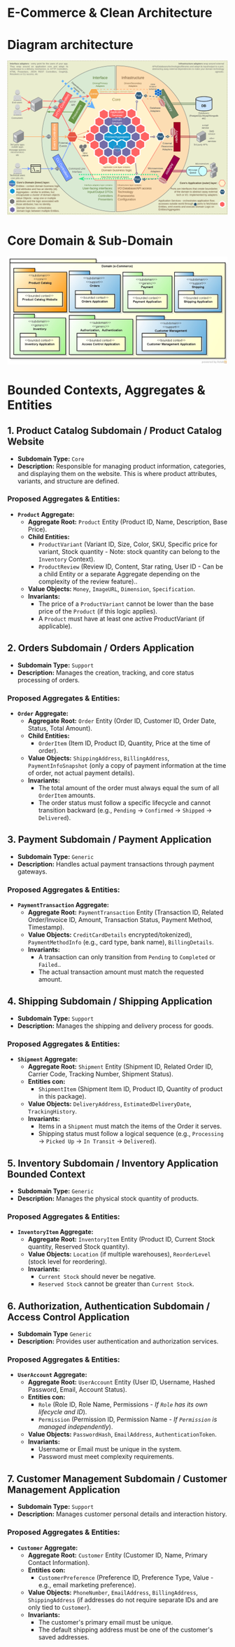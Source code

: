 # E-Commerce & Clean Architecture

# Diagram architecture
![CoreDomain](./docs/images/ddd-diagram.png)

# Core Domain & Sub-Domain
![CoreDomain](./docs/images/core-domain.png)

# Bounded Contexts, Aggregates & Entities

## 1. Product Catalog Subdomain / Product Catalog Website

* **Subdomain Type:** `Core`
* **Description:** Responsible for managing product information, categories, and displaying them on the website. This is where product attributes, variants, and structure are defined.

### Proposed Aggregates & Entities:

* **`Product` Aggregate:**
    * **Aggregate Root:** `Product` Entity (Product ID, Name, Description, Base Price).
    * **Child Entities:**
        * `ProductVariant` (Variant ID, Size, Color, SKU, Specific price for variant, Stock quantity - Note: stock quantity can belong to the `Inventory` Context).
        * `ProductReview` (Review ID, Content, Star rating, User ID - Can be a child Entity or a separate Aggregate depending on the complexity of the review feature)..
    * **Value Objects:** `Money`, `ImageURL`, `Dimension`, `Specification`.
    * **Invariants:**
        * The price of a `ProductVariant` cannot be lower than the base price of the `Product` (if this logic applies).
        * A `Product` must have at least one active ProductVariant (if applicable).


## 2. Orders Subdomain / Orders Application

* **Subdomain Type:** `Support`
* **Description:** Manages the creation, tracking, and core status processing of orders.

### Proposed Aggregates & Entities:

* **`Order` Aggregate:**
    * **Aggregate Root:** `Order` Entity (Order ID, Customer ID, Order Date, Status, Total Amount).
    * **Child Entities:**
        * `OrderItem` (Item ID, Product ID, Quantity, Price at the time of order).
    * **Value Objects:** `ShippingAddress`, `BillingAddress`, `PaymentInfoSnapshot` (only a copy of payment information at the time of order, not actual payment details).
    * **Invariants:**
        * The total amount of the order must always equal the sum of all `OrderItem` amounts.
        * The order status must follow a specific lifecycle and cannot transition backward (e.g., `Pending` -> `Confirmed` -> `Shipped` -> `Delivered`).

## 3. Payment Subdomain / Payment Application

* **Subdomain Type:** `Generic`
* **Description:** Handles actual payment transactions through payment gateways.

### Proposed Aggregates & Entities:

* **`PaymentTransaction` Aggregate:**
    * **Aggregate Root:** `PaymentTransaction` Entity (Transaction ID, Related Order/Invoice ID, Amount, Transaction Status, Payment Method, Timestamp).
    * **Value Objects:** `CreditCardDetails` encrypted/tokenized), `PaymentMethodInfo` (e.g., card type, bank name), `BillingDetails`.
    * **Invariants:**
        * A transaction can only transition from `Pending` to `Completed` or `Failed`..
        * The actual transaction amount must match the requested amount.


## 4. Shipping Subdomain / Shipping Application

* **Subdomain Type:** `Support`
* **Description:** Manages the shipping and delivery process for goods.

### Proposed Aggregates & Entities:

* **`Shipment` Aggregate:**
    * **Aggregate Root:** `Shipment` Entity (Shipment ID, Related Order ID, Carrier Code, Tracking Number, Shipment Status).
    * **Entities con:**
        * `ShipmentItem` (Shipment Item ID, Product ID, Quantity of product in this package).
    * **Value Objects:** `DeliveryAddress`, `EstimatedDeliveryDate`, `TrackingHistory`.
    * **Invariants:**
        * Items in a `Shipment` must match the items of the Order it serves.
        * Shipping status must follow a logical sequence (e.g., `Processing` -> `Picked Up` -> `In Transit` -> `Delivered`).

## 5. Inventory Subdomain / Inventory Application Bounded Context

* **Subdomain Type:** `Generic`
* **Description:** Manages the physical stock quantity of products.

### Proposed Aggregates & Entities:

* **`InventoryItem` Aggregate:**
    * **Aggregate Root:** `InventoryItem` Entity (Product ID, Current Stock quantity, Reserved Stock quantity).
    * **Value Objects:** `Location` (if multiple warehouses), `ReorderLevel` (stock level for reordering).
    * **Invariants:**
        * `Current Stock` should never be negative.
        * `Reserved Stock` cannot be greater than `Current Stock`.

## 6. Authorization, Authentication Subdomain / Access Control Application

* **Subdomain Type** `Generic`
* **Description:** Provides user authentication and authorization services.

### Proposed Aggregates & Entities:

* **`UserAccount` Aggregate:**
    * **Aggregate Root:** `UserAccount` Entity (User ID, Username, Hashed Password, Email, Account Status).
    * **Entities con:**
        * `Role` (Role ID, Role Name, Permissions - *If `Role` has its own lifecycle and ID*).
        * `Permission`  (Permission ID, Permission Name - *If `Permission` is managed independently*).
    * **Value Objects:** `PasswordHash`, `EmailAddress`, `AuthenticationToken`.
    * **Invariants:**
        * Username or Email must be unique in the system.
        * Password must meet complexity requirements.

## 7. Customer Management Subdomain / Customer Management Application

* **Subdomain Type:** `Support`
* **Description:** Manages customer personal details and interaction history.

### Proposed Aggregates & Entities:

* **`Customer` Aggregate:**
    * **Aggregate Root:** `Customer` Entity (Customer ID, Name, Primary Contact Information).
    * **Entities con:**
        * `CustomerPreference` (Preference ID, Preference Type, Value - e.g., email marketing preference).
    * **Value Objects:** `PhoneNumber`, `EmailAddress`, `BillingAddress`, `ShippingAddress` (if addresses do not require separate IDs and are only tied to `Customer`).
    * **Invariants:**
        * The customer's primary email must be unique.
        * The default shipping address must be one of the customer's saved addresses.